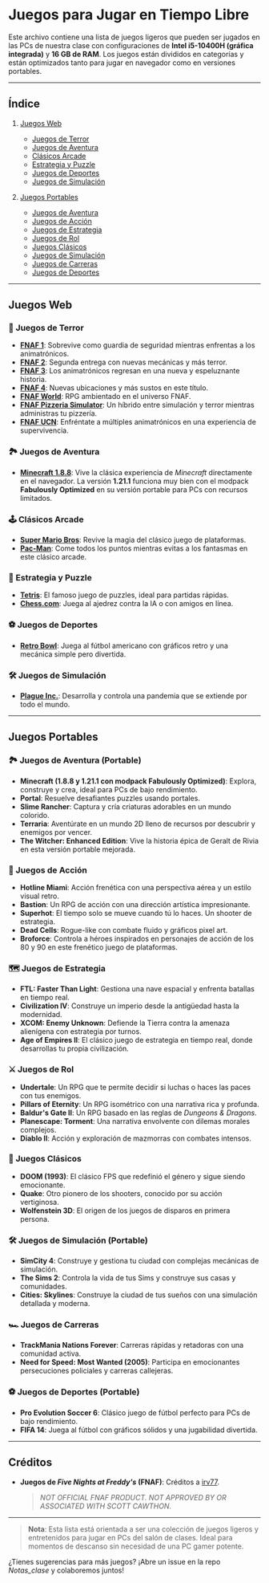 # Juegos para Jugar en Tiempo Libre 

Este archivo contiene una lista de juegos ligeros que pueden ser jugados en las PCs de nuestra clase con configuraciones de **Intel i5-10400H (gráfica integrada)** y **16 GB de RAM**. Los juegos están divididos en categorías y están optimizados tanto para jugar en navegador como en versiones portables.

---

## Índice

1. [Juegos Web](#juegos-web)

   - [Juegos de Terror](#🎃-juegos-de-terror)
   - [Juegos de Aventura](#🏞️-juegos-de-aventura)
   - [Clásicos Arcade](#🕹️-clásicos-arcade)
   - [Estrategia y Puzzle](#🧩-estrategia-y-puzzle)
   - [Juegos de Deportes](#⚽-juegos-de-deportes)
   - [Juegos de Simulación](#🛠️-juegos-de-simulación)

2. [Juegos Portables](#juegos-portables)

   - [Juegos de Aventura](#🏞️-juegos-de-aventura-portable)
   - [Juegos de Acción](#🔫-juegos-de-acción)
   - [Juegos de Estrategia](#🗺️-juegos-de-estrategia)
   - [Juegos de Rol](#⚔️-juegos-de-rol)
   - [Juegos Clásicos](#📜-juegos-clásicos)
   - [Juegos de Simulación](#🛠️-juegos-de-simulación-portable)
   - [Juegos de Carreras](#🏎️-juegos-de-carreras)
   - [Juegos de Deportes](#⚽-juegos-de-deportes-portable)

---

## Juegos Web

### 🎃 Juegos de Terror

- **[FNAF 1](https://irv77.github.io/hd_fnaf/1/)**: Sobrevive como guardia de seguridad mientras enfrentas a los animatrónicos.
- **[FNAF 2](https://irv77.github.io/hd_fnaf/2/)**: Segunda entrega con nuevas mecánicas y más terror.
- **[FNAF 3](https://irv77.github.io/hd_fnaf/3/)**: Los animatrónicos regresan en una nueva y espeluznante historia.
- **[FNAF 4](https://irv77.github.io/hd_fnaf/4/)**: Nuevas ubicaciones y más sustos en este título.
- **[FNAF World](https://irv77.github.io/hd_fnaf/w/)**: RPG ambientado en el universo FNAF.
- **[FNAF Pizzeria Simulator](https://irv77.github.io/hd_fnaf/ps/)**: Un híbrido entre simulación y terror mientras administras tu pizzería.
- **[FNAF UCN](https://irv77.github.io/hd_fnaf/ucn/)**: Enfréntate a múltiples animatrónicos en una experiencia de supervivencia.

### 🏞️ Juegos de Aventura

- **[Minecraft 1.8.8](https://vulen76.web.app/games/other/ampler-launcher/)**: Vive la clásica experiencia de *Minecraft* directamente en el navegador. La versión **1.21.1** funciona muy bien con el modpack **Fabulously Optimized** en su versión portable para PCs con recursos limitados.

### 🕹️ Clásicos Arcade

- **[Super Mario Bros](https://supermario-game.com)**: Revive la magia del clásico juego de plataformas.
- **[Pac-Man](https://playpacman.com)**: Come todos los puntos mientras evitas a los fantasmas en este clásico arcade.

### 🧩 Estrategia y Puzzle

- **[Tetris](https://tetris.com/play-tetris)**: El famoso juego de puzzles, ideal para partidas rápidas.
- **[Chess.com](https://www.chess.com/play/computer)**: Juega al ajedrez contra la IA o con amigos en línea.

### ⚽ Juegos de Deportes

- **[Retro Bowl](https://retrobowl-game.com)**: Juega al fútbol americano con gráficos retro y una mecánica simple pero divertida.

### 🛠️ Juegos de Simulación

- **[Plague Inc.](https://www.plagueinc.com/play)**: Desarrolla y controla una pandemia que se extiende por todo el mundo.

---

## Juegos Portables

### 🏞️ Juegos de Aventura (Portable)

- **Minecraft (1.8.8 y 1.21.1 con modpack Fabulously Optimized)**: Explora, construye y crea, ideal para PCs de bajo rendimiento.
- **Portal**: Resuelve desafiantes puzzles usando portales.
- **Slime Rancher**: Captura y cría criaturas adorables en un mundo colorido.
- **Terraria**: Aventúrate en un mundo 2D lleno de recursos por descubrir y enemigos por vencer.
- **The Witcher: Enhanced Edition**: Vive la historia épica de Geralt de Rivia en esta versión portable mejorada.

### 🔫 Juegos de Acción

- **Hotline Miami**: Acción frenética con una perspectiva aérea y un estilo visual retro.
- **Bastion**: Un RPG de acción con una dirección artística impresionante.
- **Superhot**: El tiempo solo se mueve cuando tú lo haces. Un shooter de estrategia.
- **Dead Cells**: Rogue-like con combate fluido y gráficos pixel art.
- **Broforce**: Controla a héroes inspirados en personajes de acción de los 80 y 90 en este frenético juego de plataformas.

### 🗺️ Juegos de Estrategia

- **FTL: Faster Than Light**: Gestiona una nave espacial y enfrenta batallas en tiempo real.
- **Civilization IV**: Construye un imperio desde la antigüedad hasta la modernidad.
- **XCOM: Enemy Unknown**: Defiende la Tierra contra la amenaza alienígena con estrategia por turnos.
- **Age of Empires II**: El clásico juego de estrategia en tiempo real, donde desarrollas tu propia civilización.

### ⚔️ Juegos de Rol

- **Undertale**: Un RPG que te permite decidir si luchas o haces las paces con tus enemigos.
- **Pillars of Eternity**: Un RPG isométrico con una narrativa rica y profunda.
- **Baldur's Gate II**: Un RPG basado en las reglas de *Dungeons & Dragons*.
- **Planescape: Torment**: Una narrativa envolvente con dilemas morales complejos.
- **Diablo II**: Acción y exploración de mazmorras con combates intensos.

### 📜 Juegos Clásicos

- **DOOM (1993)**: El clásico FPS que redefinió el género y sigue siendo emocionante.
- **Quake**: Otro pionero de los shooters, conocido por su acción vertiginosa.
- **Wolfenstein 3D**: El origen de los juegos de disparos en primera persona.

### 🛠️ Juegos de Simulación (Portable)

- **SimCity 4**: Construye y gestiona tu ciudad con complejas mecánicas de simulación.
- **The Sims 2**: Controla la vida de tus Sims y construye sus casas y comunidades.
- **Cities: Skylines**: Construye la ciudad de tus sueños con una simulación detallada y moderna.

### 🏎️ Juegos de Carreras

- **TrackMania Nations Forever**: Carreras rápidas y retadoras con una comunidad activa.
- **Need for Speed: Most Wanted (2005)**: Participa en emocionantes persecuciones policiales y carreras callejeras.

### ⚽ Juegos de Deportes (Portable)

- **Pro Evolution Soccer 6**: Clásico juego de fútbol perfecto para PCs de bajo rendimiento.
- **FIFA 14**: Juega al fútbol con gráficos sólidos y una jugabilidad divertida.

---

## Créditos

- **Juegos de *********Five Nights at Freddy's********* (FNAF)**: Créditos a [irv77](https://github.com/irv77/hd_fnaf).
  > *NOT OFFICIAL FNAF PRODUCT. NOT APPROVED BY OR ASSOCIATED WITH SCOTT CAWTHON.*

---

> **Nota**: Esta lista está orientada a ser una colección de juegos ligeros y entretenidos para jugar en PCs del salón de clases. Ideal para momentos de descanso sin necesidad de una PC gamer potente.

¿Tienes sugerencias para más juegos? ¡Abre un issue en la repo *Notas\_clase* y colaboremos juntos!

